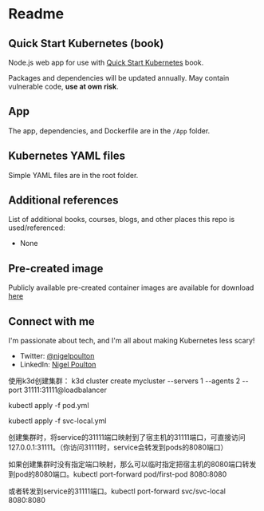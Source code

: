 # Readme

## Quick Start Kubernetes (book)

Node.js web app for use with [Quick Start Kubernetes](https://leanpub.com/quickstartkubernetes) book.

Packages and dependencies will be updated annually. May contain vulnerable code, **use at own risk**.

## App

The app, dependencies, and Dockerfile are in the `/App` folder.

## Kubernetes YAML files

Simple YAML files are in the root folder.

## Additional references

List of additional books, courses, blogs, and other places this repo is used/referenced:

- None

## Pre-created image

Publicly available pre-created container images are available for download [here](https://hub.docker.com/r/nigelpoulton/qsk-book)

## Connect with me

I'm passionate about tech, and I'm all about making Kubernetes less scary!

- Twitter: [@nigelpoulton](https://twitter.com/nigelpoulton)
- LinkedIn: [Nigel Poulton](https://www.linkedin.com/in/nigelpoulton/)


使用k3d创建集群：
k3d cluster create mycluster --servers 1 --agents 2 --port 31111:31111@loadbalancer

kubectl apply -f pod.yml

kubectl apply -f svc-local.yml

创建集群时，将service的31111端口映射到了宿主机的31111端口，可直接访问127.0.0.1:31111。（你访问31111时，service会转发到pods的8080端口）

如果创建集群时没有指定端口映射，那么可以临时指定把宿主机的8080端口转发到pod的8080端口。kubectl port-forward pod/first-pod 8080:8080

或者转发到service的31111端口。kubectl port-forward svc/svc-local 8080:8080
